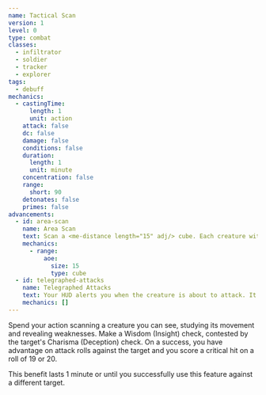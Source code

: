 ```yaml
---
name: Tactical Scan
version: 1
level: 0
type: combat
classes:
  - infiltrator
  - soldier
  - tracker
  - explorer
tags:
  - debuff
mechanics:
  - castingTime:
      length: 1
      unit: action
    attack: false
    dc: false
    damage: false
    conditions: false
    duration:
      length: 1
      unit: minute
    concentration: false
    range:
      short: 90
    detonates: false
    primes: false
advancements:
  - id: area-scan
    name: Area Scan
    text: Scan a <me-distance length="15" adj/> cube. Each creature within the cube must make the Charisma (Deception) check against your Wisdom (Insight). This feature only affects a single target, but you can choose one creature from the ones that failed the contested check.
    mechanics:
      - range:
          aoe:
            size: 15
            type: cube
  - id: telegraphed-attacks
    name: Telegraphed Attacks
    text: Your HUD alerts you when the creature is about to attack. It has disadvantage on ranged and melee attacks against you and you have advantage on any saving throws caused by powers and abilities of the creature.
    mechanics: []
---
```

Spend your action scanning a creature you can see, studying its movement and revealing weaknesses.
Make a Wisdom (Insight) check, contested by the target's Charisma (Deception) check. On a success, you have advantage on
attack rolls against the target and you score a critical hit on a roll of 19 or 20.

This benefit lasts 1 minute or until you successfully use this feature against a different target.
